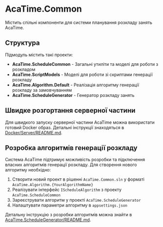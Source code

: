 # AcaTime.Common

Містить спільні компоненти для системи планування розкладу занять AcaTime.

## Структура

Підмодуль містить такі проекти:

- **AcaTime.ScheduleCommon** - Загальні утиліти та моделі для роботи з розкладом
- **AcaTime.ScriptModels** - Моделі для роботи зі скриптами генерації розкладу
- **AcaTime.Algorithm.Default** - Реалізація алгоритму генерації розкладу за замовчуванням
- **AcaTime.ScheduleGenerator** - Генератор розкладу занять

## Швидке розгортання серверної частини

Для швидкого запуску серверної частини AcaTime можна використати готовий Docker образ.
Детальні інструкції знаходяться в [Docker/Server/README.md](Docker/Server/README.md).

## Розробка алгоритмів генерації розкладу

Система AcaTime підтримує можливість розробки та підключення власних алгоритмів генерації розкладу. Для створення нового алгоритму необхідно:

1. Створити новий проект в рішенні `AcaTime.Common.sln` у форматі `AcaTime.Algorithm.{YourAlgorithmName}`
2. Реалізувати інтерфейс `IScheduleAlgorithm` з проекту `AcaTime.ScheduleCommon`
3. Зареєструвати алгоритм у проекті `AcaTime.ScheduleGenerator`
4. Налаштувати параметри алгоритму в `appsettings.json`

Детальну інструкцію з розробки алгоритмів можна знайти в [AcaTime.ScheduleGenerator/README.md](AcaTime.ScheduleGenerator/README.md).

